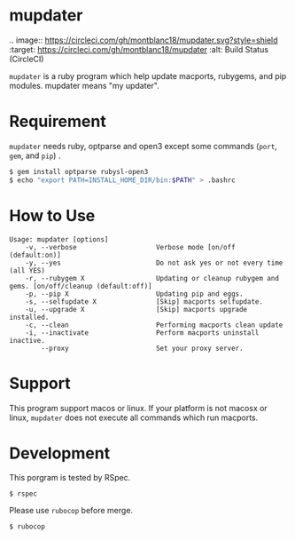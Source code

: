 # mupdater

.. image:: https://circleci.com/gh/montblanc18/mupdater.svg?style=shield
   :target: https://circleci.com/gh/montblanc18/mupdater
   :alt: Build Status (CircleCI)


`mupdater` is a ruby program which help update macports, rubygems, and pip modules.
mupdater means "my updater".


# Requirement
`mupdater` needs ruby, optparse and open3 except some commands (`port`, `gem`, and `pip`) .

```bash
$ gem install optparse rubysl-open3
$ echo "export PATH=INSTALL_HOME_DIR/bin:$PATH" > .bashrc
```

# How to Use

```text
Usage: mupdater [options]
    -v, --verbose                    Verbose mode [on/off (default:on)]
    -y, --yes                        Do not ask yes or not every time (all YES)
    -r, --rubygem X                  Updating or cleanup rubygem and gems. [on/off/cleanup (default:off)]
    -p, --pip X                      Updating pip and eggs.
    -s, --selfupdate X               [Skip] macports selfupdate.
    -u, --upgrade X                  [Skip] macports upgrade installed.
    -c, --clean                      Performing macports clean update
    -i, --inactivate                 Perform macports uninstall inactive.
        --proxy                      Set your proxy server.
```

# Support

This program support macos or linux.
If your platform is not macosx or linux, `mupdater` does not execute all commands which run macports.

# Development
This porgram is tested by RSpec.
```text
$ rspec
```

Please use `rubocop` before merge.
```text
$ rubocop
```
